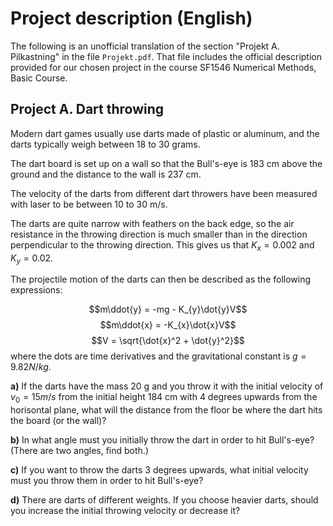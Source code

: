# Project description (English)
The following is an unofficial translation of the section "Projekt A. Pilkastning" in the file ```Projekt.pdf```. That file includes the official description provided for our chosen project in the course SF1546 Numerical Methods, Basic Course.  
  
## Project A. Dart throwing
Modern dart games usually use darts made of plastic or aluminum, and the darts typically weigh between 18 to 30 grams.  

  The dart board is set up on a wall so that the Bull's-eye is 183 cm above the ground and the distance to the wall is 237 cm.  

  The velocity of the darts from different dart throwers have been measured with laser to be between 10 to 30 m/s.  

  The darts are quite narrow with feathers on the back edge, so the air resistance in the throwing direction is much smaller than in the direction perpendicular to the throwing direction. This gives us that $K_{x} = 0.002$ and $K_{y} = 0.02$.  
  
  The projectile motion of the darts can then be described as the following expressions:  
  
$$m\ddot{y} = -mg - K_{y}\dot{y}V$$
$$m\ddot{x} = -K_{x}\dot{x}V$$
$$V = \sqrt{\dot{x}^2 + \dot{y}^2}$$
where the dots are time derivatives and the gravitational constant is $g = 9.82 N/kg$.  

 **a)** If the darts have the mass 20 g and you throw it with the initial velocity of $v_{0} = 15 m/s$ from the initial height 184 cm with 4 degrees upwards from the horisontal plane, what will the distance from the floor be where the dart hits the board (or the wall)?  
 
 **b)** In what angle must you initially throw the dart in order to hit Bull's-eye? (There are two angles, find both.)  
 
 **c)** If you want to throw the darts 3 degrees upwards, what initial velocity must you throw them in order to hit Bull's-eye?  
 
 **d)** There are darts of different weights. If you choose heavier darts, should you increase the initial throwing velocity or decrease it?
